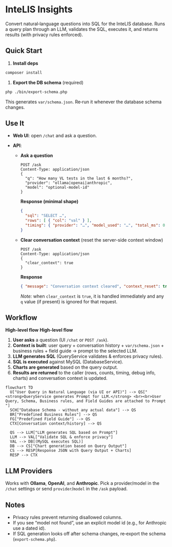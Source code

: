 # InteLIS Insights

Convert natural‑language questions into SQL for the InteLIS database. Runs a query plan through an LLM, validates the SQL, executes it, and returns results (with privacy rules enforced).

## Quick Start

1. **Install deps**

```bash
composer install
```

1. **Export the DB schema** (required)

```bash
php ./bin/export-schema.php
```

This generates `var/schema.json`. Re‑run it whenever the database schema changes.

## Use It

- **Web UI**: open `/chat` and ask a question.

- **API**:

  - **Ask a question**

    ```http
    POST /ask
    Content-Type: application/json
    {
      "q": "How many VL tests in the last 6 months?",
      "provider": "ollama|openai|anthropic",  
      "model": "optional-model-id"
    }
    ```

    **Response (minimal shape)**

    ```json
    {
      "sql": "SELECT …",
      "rows": [ { "col": "val" } ],
      "timing": { "provider": "…", "model_used": "…", "total_ms": 0 }
    }
    ```

  - **Clear conversation context** (reset the server-side context window)

    ```http
    POST /ask
    Content-Type: application/json
    {
      "clear_context": true
    }
    ```

    **Response**

    ```json
    { "message": "Conversation context cleared", "context_reset": true }
    ```

    *Note:* when `clear_context` is `true`, it is handled immediately and any `q` value (if present) is ignored for that request.

## Workflow

**High-level flow**
**High-level flow**
1. **User asks** a question (UI `/chat` or `POST /ask`).
2. **Context is built**: user query + conversation history + `var/schema.json` + business rules + field guide → prompt to the selected LLM.
3. **LLM generates SQL** (QueryService validates & enforces privacy rules).
4. **SQL is executed** against MySQL (DatabaseService).
5. **Charts are generated** based on the query output.
6. **Results are returned** to the caller (rows, counts, timing, debug info, charts) and conversation context is updated.

```mermaid
flowchart TD
  U["User Query in Natural Language (via UI or API)"] --> QS["<strong>QueryService generates Prompt for LLM.</strong> <br><br>User Query, Schema, Business rules, and Field Guides are attached to Prompt "]
  SCH["Database Schema - without any actual data"] --> QS
  BR["Predefined Business Rules"] --> QS
  FG["Predefined Field Guide"] --> QS
  CTX[Conversation context/history] --> QS

  QS --> LLM["LLM generates SQL based on Prompt"]
  LLM --> VAL["Validate SQL & enforce privacy"]
  VAL --> DB[(MySQL executes SQL)]
  DB --> CS["Chart generation based on Query Output"]
  CS --> RESP[Response JSON with Query Output + Charts]
  RESP --> CTX
```

## LLM Providers

Works with **Ollama**, **OpenAI**, and **Anthropic**. Pick a provider/model in the `/chat` settings or send `provider`/`model` in the `/ask` payload.

## Notes

- Privacy rules prevent returning disallowed columns.
- If you see “model not found”, use an explicit model id (e.g., for Anthropic use a dated id).
- If SQL generation looks off after schema changes, re‑export the schema (`export-schema.php`).